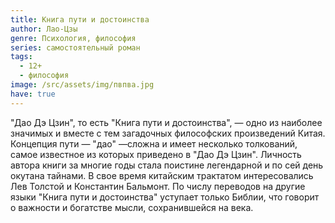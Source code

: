 ```yaml
---
title: Книга пути и достоинства
author: Лао-Цзы
genre: Психология, философия
series: самостоятельный роман
tags:
  - 12+
  - философия
image: /src/assets/img/пвпва.jpg
have: true
---
```

"Дао Дэ Цзин", то есть "Книга пути и достоинства", — одно из наиболее значимых и вместе с тем загадочных философских произведений Китая. Концепция пути — "дао" —сложна и имеет несколько толкований, самое известное из которых приведено в "Дао Дэ Цзин". Личность автора книги за многие годы стала поистине легендарной и по сей день окутана тайнами. В свое время китайским трактатом интересовались Лев Толстой и Константин Бальмонт. По числу переводов на другие языки "Книга пути и достоинства" уступает только Библии, что говорит о важности и богатстве мысли, сохранившейся на века.
